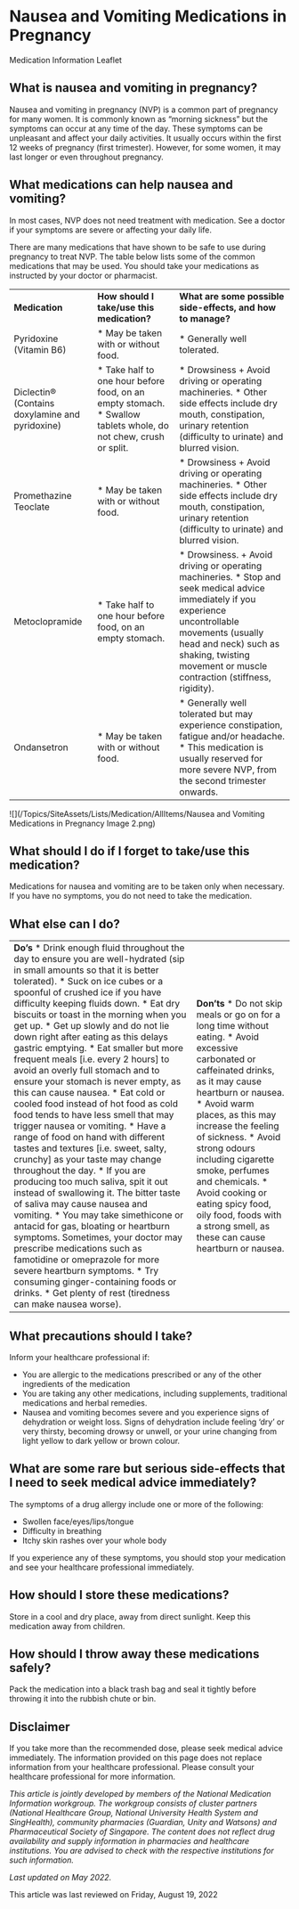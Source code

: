 # Nausea and Vomiting Medications in Pregnancy

Medication Information Leaflet

​What is nausea and vomiting in pregnancy?
------------------------------------------

Nausea and vomiting in pregnancy (NVP) is a common part of pregnancy for many women. It is commonly known as “morning sickness” but the symptoms can occur at any time of the day. These symptoms can be unpleasant and affect your daily activities. It usually occurs within the first 12 weeks of pregnancy (first trimester). However, for some women, it may last longer or even throughout pregnancy.

What medications can help nausea and vomiting?
----------------------------------------------

In most cases, NVP does not need treatment with medication. See a doctor if your symptoms are severe or affecting your daily life.

There are many medications that have shown to be safe to use during pregnancy to treat NVP. The table below lists some of the common medications that may be used. You should take your medications as instructed by your doctor or pharmacist.

|  |  |  |
| --- | --- | --- |
| **​Medication** | **​​How should I take/use this medication?** | **​​What are some possible side-effects, and how to manage?** |
| ​Pyridoxine (Vitamin B6) | * ​​May be taken with or without food. | * ​​Generally well tolerated. |
| Diclectin® (Contains doxylamine and pyridoxine) | * ​Take half to one hour before food, on an empty stomach. * Swallow tablets whole, do not chew, crush or split. | * ​​Drowsiness  + Avoid driving or operating machineries.  * Other side effects include dry mouth, constipation, urinary retention (difficulty to urinate) and blurred vision. |
| ​​Promethazine Teoclate | * ​May be taken with or without food. | * ​Drowsiness  + Avoid driving or operating machineries.  * Other side effects include dry mouth, constipation, urinary retention (difficulty to urinate) and blurred vision. |
| ​​Metoclopramide | * ​​Take half to one hour before food, on an empty stomach. | * ​Drowsiness.  + Avoid driving or operating machineries.  * Stop and seek medical advice immediately if you experience uncontrollable movements (usually head and neck) such as shaking, twisting movement or muscle contraction (stiffness, rigidity). |
| ​​Ondansetron | * ​May be taken with or without food.​ | * ​Generally well tolerated but may experience constipation, fatigue and/or headache. * This medication is usually reserved for more severe NVP, from the second trimester onwards. |

![](/Topics/SiteAssets/Lists/Medication/AllItems/Nausea and Vomiting Medications in Pregnancy Image 2.png)

What should I do if I forget to take/use this medication?
---------------------------------------------------------

Medications for nausea and vomiting are to be taken only when necessary. If you have no symptoms, you do not need to take the medication.

What else can I do?
-------------------

|  |  |
| --- | --- |
| **​Do’s**  * Drink enough fluid throughout the day to ensure you are well-hydrated (sip in small amounts so that it is better tolerated). * Suck on ice cubes or a spoonful of crushed ice if you have difficulty keeping fluids down. * Eat dry biscuits or toast in the morning when you get up. * Get up slowly and do not lie down right after eating as this delays gastric emptying. * Eat smaller but more frequent meals [i.e. every 2 hours] to avoid an overly full stomach and to ensure your stomach is never empty, as this can cause nausea. * Eat cold or cooled food instead of hot food as cold food tends to have less smell that may trigger nausea or vomiting. * Have a range of food on hand with different tastes and textures [i.e. sweet, salty, crunchy] as your taste may change throughout the day. * If you are producing too much saliva, spit it out instead of swallowing it. The bitter taste of saliva may cause nausea and vomiting. * You may take simethicone or antacid for gas, bloating or heartburn symptoms. Sometimes, your doctor may prescribe medications such as famotidine or omeprazole for more severe heartburn symptoms. * Try consuming ginger-containing foods or drinks. * Get plenty of rest (tiredness can make nausea worse). | **​​Don’ts** * Do not skip meals or go on for a long time without eating. * Avoid excessive carbonated or caffeinated drinks, as it may cause heartburn or nausea. * Avoid warm places, as this may increase the feeling of sickness. * Avoid strong odours including cigarette smoke, perfumes and chemicals. * Avoid cooking or eating spicy food, oily food, foods with a strong smell, as these can cause heartburn or nausea. |

What precautions should I take?
-------------------------------

Inform your healthcare professional if:

* You are allergic to the medications prescribed or any of the other ingredients of the medication
* You are taking any other medications, including supplements, traditional medications and herbal remedies.
* Nausea and vomiting becomes severe and you experience signs of dehydration or weight loss. Signs of dehydration include feeling ‘dry’ or very thirsty, becoming drowsy or unwell, or your urine changing from light yellow to dark yellow or brown colour.

What are some rare but serious side-effects that I need to seek medical advice immediately?
-------------------------------------------------------------------------------------------

The symptoms of a drug allergy include one or more of the following:

* Swollen face/eyes/lips/tongue
* Difficulty in breathing
* Itchy skin rashes over your whole body

If you experience any of these symptoms, you should stop your medication and see your healthcare professional immediately.

How should I store these medications?
-------------------------------------

Store in a cool and dry place, away from direct sunlight. Keep this medication away from children.

How should I throw away these medications safely?
-------------------------------------------------

Pack the medication into a black trash bag and seal it tightly before throwing it into the rubbish chute or bin.

Disclaimer
----------

If you take more than the recommended dose, please seek medical advice immediately. The information provided on this page does not replace information from your healthcare professional. Please consult your healthcare professional for more information.

*This article is jointly developed by members of the National Medication Information workgroup. The workgroup consists of cluster partners (National Healthcare Group, National University Health System and SingHealth), community pharmacies (Guardian, Unity and Watsons) and Pharmaceutical Society of Singapore. The content does not reflect drug availability and supply information in pharmacies and healthcare institutions. You are advised to check with the respective institutions for such information.*

*Last updated on May 2022.*

This article was last reviewed on
Friday, August 19, 2022